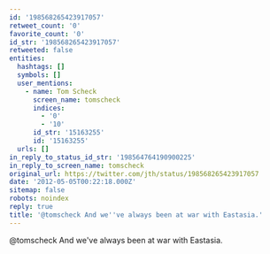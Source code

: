 ```yaml
---
id: '198568265423917057'
retweet_count: '0'
favorite_count: '0'
id_str: '198568265423917057'
retweeted: false
entities:
  hashtags: []
  symbols: []
  user_mentions:
    - name: Tom Scheck
      screen_name: tomscheck
      indices:
        - '0'
        - '10'
      id_str: '15163255'
      id: '15163255'
  urls: []
in_reply_to_status_id_str: '198564764190900225'
in_reply_to_screen_name: tomscheck
original_url: https://twitter.com/jth/status/198568265423917057
date: '2012-05-05T00:22:18.000Z'
sitemap: false
robots: noindex
reply: true
title: '@tomscheck And we''ve always been at war with Eastasia.'
---
```


@tomscheck And we've always been at war with Eastasia.